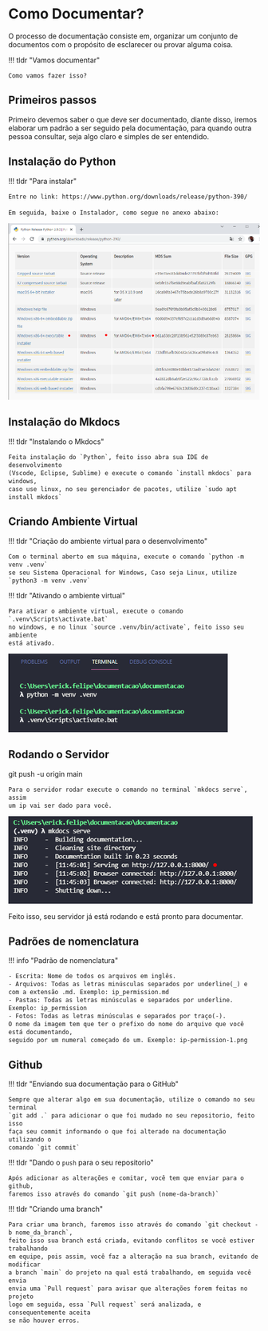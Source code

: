 # Como Documentar? 

O processo de documentação consiste em, organizar um conjunto de documentos com
 o propósito de esclarecer ou provar alguma coisa.

!!! tldr "Vamos documentar"

    Como vamos fazer isso? 

## Primeiros passos

Primeiro devemos saber o que deve ser documentado, diante disso, iremos elaborar
um padrão a ser seguido pela documentação, para quando outra pessoa consultar,
seja algo claro e simples de ser entendido.

## Instalação do Python

!!! tldr "Para instalar"

    Entre no link: https://www.python.org/downloads/release/python-390/

    Em seguida, baixe o Instalador, como segue no anexo abaixo:

![ex1](\img\py-01.PNG)

## Instalação do Mkdocs

!!! tldr "Instalando o Mkdocs"

    Feita instalação do `Python`, feito isso abra sua IDE de desenvolvimento
    (Vscode, Eclipse, Sublime) e execute o comando `install mkdocs` para windows,
    caso use linux, no seu gerenciador de pacotes, utilize `sudo apt install mkdocs`  


## Criando Ambiente Virtual

!!! tldr "Criação do ambiente virtual para o desenvolvimento"

    Com o terminal aberto em sua máquina, execute o comando `python -m venv .venv`
    se seu Sistema Operacional for Windows, Caso seja Linux, utilize `python3 -m venv .venv`

!!! tldr "Ativando o ambiente virtual"

    Para ativar o ambiente virtual, execute o comando `.venv\Scripts\activate.bat`
    no windows, e no linux `source .venv/bin/activate`, feito isso seu ambiente 
    está ativado.

![ex2](\img\venv-01.PNG) 

## Rodando o Servidor

git push -u origin main

    Para o servidor rodar execute o comando no terminal `mkdocs serve`, assim 
    um ip vai ser dado para você. 

![ex3](\img\sv-01.PNG)

Feito isso, seu servidor já está rodando e está pronto para documentar. 

## Padrões de nomenclatura 

!!! info "Padrão de nomenclatura"

    - Escrita: Nome de todos os arquivos em inglês.
    - Arquivos: Todas as letras minúsculas separados por underline(_) e com a extensão .md. Exemplo: ip_permission.md
    - Pastas: Todas as letras minúsculas e separados por underline. Exemplo: ip_permission
    - Fotos: Todas as letras minúsculas e separados por traço(-). 
    O nome da imagem tem que ter o prefixo do nome do arquivo que você está documentando,
    seguido por um numeral começado do um. Exemplo: ip-permission-1.png

## Github
 
!!! tldr "Enviando sua documentação para o GitHub"

    Sempre que alterar algo em sua documentação, utilize o comando no seu terminal
    `git add .` para adicionar o que foi mudado no seu repositorio, feito isso
    faça seu commit informando o que foi alterado na documentação utilizando o 
    comando `git commit`  

!!! tldr "Dando o `push` para o seu repositorio"

    Após adicionar as alterações e comitar, você tem que enviar para o github, 
    faremos isso através do comando `git push (nome-da-branch)` 

!!! tldr "Criando uma branch" 
    
    Para criar uma branch, faremos isso através do comando `git checkout -b nome_da_branch`,
    feito isso sua branch está criada, evitando conflitos se você estiver trabalhando
    em equipe, pois assim, você faz a alteração na sua branch, evitando de modificar
    a branch `main` do projeto na qual está trabalhando, em seguida você envia
    envia uma `Pull request` para avisar que alterações forem feitas no projeto
    logo em seguida, essa `Pull request` será analizada, e consequentemente aceita
    se não houver erros.


    

